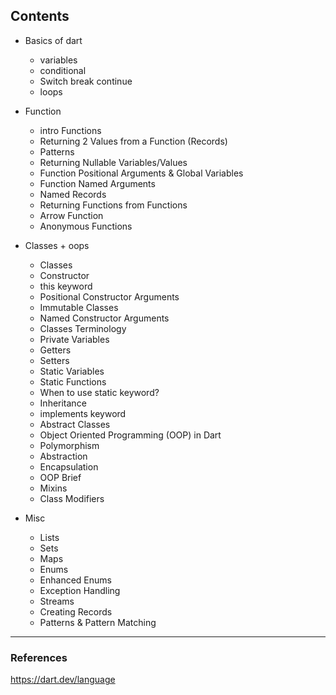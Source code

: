 ## Contents 

- Basics of dart
   - variables
   - conditional
   - Switch break continue
   - loops
- Function
   - intro Functions  
   - Returning 2 Values from a Function (Records)
   - Patterns
   - Returning Nullable Variables/Values
   - Function Positional Arguments & Global Variables
   - Function Named Arguments
   - Named Records
   - Returning Functions from Functions
   - Arrow Function
   - Anonymous Functions


- Classes + oops
   - Classes    
   - Constructor   
   - this keyword  
   - Positional Constructor Arguments  
   - Immutable Classes  
   - Named Constructor Arguments  
   - Classes Terminology  
   - Private Variables  
   - Getters  
   - Setters  
   - Static Variables  
   - Static Functions  
   - When to use static keyword?  
   - Inheritance  
   - implements keyword  
   - Abstract Classes  
   - Object Oriented Programming (OOP) in Dart  
   - Polymorphism  
   - Abstraction  
   - Encapsulation  
   - OOP Brief  
   - Mixins  
   - Class Modifiers  

- Misc
   - Lists  
   - Sets  
   - Maps  
   - Enums  
   - Enhanced Enums  
   - Exception Handling  
   - Streams  
   - Creating Records  
   - Patterns & Pattern Matching  
 ----
 ### References

https://dart.dev/language
